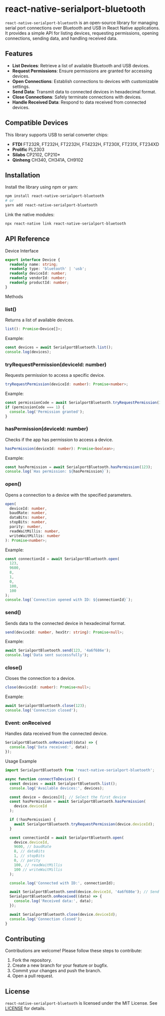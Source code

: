 # react-native-serialport-bluetooth

`react-native-serialport-bluetooth` is an open-source library for managing serial port connections over Bluetooth and USB in React Native applications. It provides a simple API for listing devices, requesting permissions, opening connections, sending data, and handling received data.

## Features

- **List Devices**: Retrieve a list of available Bluetooth and USB devices.
- **Request Permissions**: Ensure permissions are granted for accessing devices.
- **Open Connections**: Establish connections to devices with customizable settings.
- **Send Data**: Transmit data to connected devices in hexadecimal format.
- **Close Connections**: Safely terminate connections with devices.
- **Handle Received Data**: Respond to data received from connected devices.

## Compatible Devices

This library supports USB to serial converter chips:

- **FTDI** FT232R, FT232H, FT2232H, FT4232H, FT230X, FT231X, FT234XD
- **Prolific** PL2303
- **Silabs** CP2102, CP210\*
- **Qinheng** CH340, CH341A, CH9102

## Installation

Install the library using npm or yarn:

```bash
npm install react-native-serialport-bluetooth
# or
yarn add react-native-serialport-bluetooth
```

Link the native modules:

```zsh
npx react-native link react-native-serialport-bluetooth
```

## API Reference

Device Interface

```typescript
export interface Device {
  readonly name: string;
  readonly type: 'bluetooth' | 'usb';
  readonly deviceId: number;
  readonly vendorId: number;
  readonly productId: number;
}
```

Methods

### list()

Returns a list of available devices.

```typescript
list(): Promise<Device[]>;
```

Example:

```javascript
const devices = await SerialportBluetooth.list();
console.log(devices);
```

### tryRequestPermission(deviceId: number)

Requests permission to access a specific device.

```typescript
tryRequestPermission(deviceId: number): Promise<number>;
```

Example:

```javascript
const permissionCode = await SerialportBluetooth.tryRequestPermission(123);
if (permissionCode === 1) {
  console.log('Permission granted');
}
```

### hasPermission(deviceId: number)

Checks if the app has permission to access a device.

```typescript
hasPermission(deviceId: number): Promise<boolean>;
```

Example:

```javascript
const hasPermission = await SerialportBluetooth.hasPermission(123);
console.log(`Has permission: ${hasPermission}`);
```

### open()

Opens a connection to a device with the specified parameters.

```typescript
open(
  deviceId: number,
  baudRate: number,
  dataBits: number,
  stopBits: number,
  parity: number,
  readWaitMillis: number,
  writeWaitMillis: number
): Promise<number>;
```

Example:

```javascript
const connectionId = await SerialportBluetooth.open(
  123,
  9600,
  8,
  1,
  0,
  100,
  100
);
console.log(`Connection opened with ID: ${connectionId}`);
```

### send()

Sends data to the connected device in hexadecimal format.

```typescript
send(deviceId: number, hexStr: string): Promise<null>;
```

Example:

```javascript
await SerialportBluetooth.send(123, '4a6f686e');
console.log('Data sent successfully');
```

### close()

Closes the connection to a device.

```typescript
close(deviceId: number): Promise<null>;
```

Example:

```javascript
await SerialportBluetooth.close(123);
console.log('Connection closed');
```

### Event: onReceived

Handles data received from the connected device.

```typescript
SerialportBluetooth.onReceived((data) => {
  console.log('Data received:', data);
});
```

Usage Example

```javascript
import SerialportBluetooth from 'react-native-serialport-bluetooth';

async function connectToDevice() {
  const devices = await SerialportBluetooth.list();
  console.log('Available devices:', devices);

  const device = devices[0]; // Select the first device
  const hasPermission = await SerialportBluetooth.hasPermission(
    device.deviceId
  );

  if (!hasPermission) {
    await SerialportBluetooth.tryRequestPermission(device.deviceId);
  }

  const connectionId = await SerialportBluetooth.open(
    device.deviceId,
    9600, // baudRate
    8, // dataBits
    1, // stopBits
    0, // parity
    100, // readWaitMillis
    100 // writeWaitMillis
  );

  console.log('Connected with ID:', connectionId);

  await SerialportBluetooth.send(device.deviceId, '4a6f686e'); // Send "John" in hex
  SerialportBluetooth.onReceived((data) => {
    console.log('Received data:', data);
  });

  await SerialportBluetooth.close(device.deviceId);
  console.log('Connection closed');
}
```

## Contributing

Contributions are welcome! Please follow these steps to contribute:

1. Fork the repository.
2. Create a new branch for your feature or bugfix.
3. Commit your changes and push the branch.
4. Open a pull request.

## License

`react-native-serialport-bluetooth` is licensed under the MIT License. See [LICENSE](LICENSE) for details.
